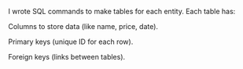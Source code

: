 I wrote SQL commands to make tables for each entity.
Each table has:

Columns to store data (like name, price, date).

Primary keys (unique ID for each row).

Foreign keys (links between tables).
